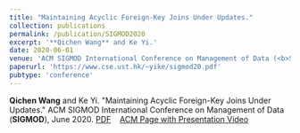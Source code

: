 ```yaml
---
title: "Maintaining Acyclic Foreign-Key Joins Under Updates."
collection: publications
permalink: /publication/SIGMOD2020
excerpt: '**Qichen Wang** and Ke Yi.'
date: 2020-06-01
venue: 'ACM SIGMOD International Conference on Management of Data (<b>SIGMOD</b>)'
paperurl: 'https://www.cse.ust.hk/~yike/sigmod20.pdf'
pubtype: 'conference'
---
```


**Qichen Wang** and Ke Yi. "Maintaining Acyclic Foreign-Key Joins Under Updates." ACM SIGMOD International Conference on Management of Data (**SIGMOD**), June 2020. [PDF](https://www.cse.ust.hk/~yike/sigmod20.pdf) &nbsp;&nbsp; [ACM Page with Presentation Video](https://dl.acm.org/doi/10.1145/3318464.3380586)


<!-- citation: 'Your Name, You. (2010). &quot;Paper Title Number 2.&quot; <i>Journal 1</i>. 1(2).'
This paper is about the number 2. The number 3 is left for future work.

[Download paper here](http://academicpages.github.io/files/paper2.pdf)

Recommended citation: Your Name, You. (2010). "Paper Title Number 2." <i>Journal 1</i>. 1(2). -->

